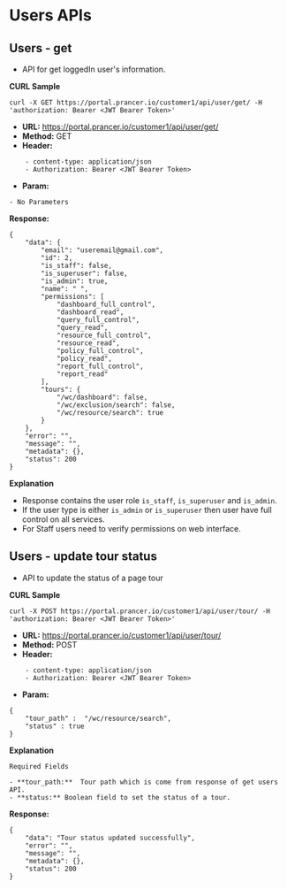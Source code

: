 **Users APIs**
===

**Users - get**
---
- API for get loggedIn user's information.

**CURL Sample**
```
curl -X GET https://portal.prancer.io/customer1/api/user/get/ -H 'authorization: Bearer <JWT Bearer Token>'
```

- **URL:** https://portal.prancer.io/customer1/api/user/get/
- **Method:** GET
- **Header:**
```
    - content-type: application/json
    - Authorization: Bearer <JWT Bearer Token>
```
- **Param:**
```
- No Parameters
```

**Response:**
```
{
    "data": {
        "email": "useremail@gmail.com",
        "id": 2,
        "is_staff": false,
        "is_superuser": false,
        "is_admin": true,
        "name": " ",
        "permissions": [
            "dashboard_full_control",
            "dashboard_read",
            "query_full_control",
            "query_read",
            "resource_full_control",
            "resource_read",
            "policy_full_control",
            "policy_read",
            "report_full_control",
            "report_read"
        ],
        "tours": {
            "/wc/dashboard": false,
            "/wc/exclusion/search": false,
            "/wc/resource/search": true
        }
    },
    "error": "",
    "message": "",
    "metadata": {},
    "status": 200
}
```

**Explanation**
- Response contains the user role `is_staff`, `is_superuser` and `is_admin`.
- If the user type is either `is_admin` or `is_superuser` then user have full control on all services.
- For Staff users need to verify permissions on web interface.



**Users - update tour status**
---
- API to update the status of a page tour

**CURL Sample**
```
curl -X POST https://portal.prancer.io/customer1/api/user/tour/ -H 'authorization: Bearer <JWT Bearer Token>'
```

- **URL:** https://portal.prancer.io/customer1/api/user/tour/
- **Method:** POST
- **Header:**
```
    - content-type: application/json
    - Authorization: Bearer <JWT Bearer Token>
```
- **Param:**
```
{
	"tour_path" :  "/wc/resource/search",
	"status" : true
}
```


**Explanation**

`Required Fields`

    - **tour_path:**  Tour path which is come from response of get users API.
    - **status:** Boolean field to set the status of a tour.

**Response:**
```
{
    "data": "Tour status updated successfully",
    "error": "",
    "message": "",
    "metadata": {},
    "status": 200
}
```
